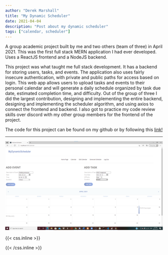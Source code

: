 ```yaml
---
author: "Derek Marshall"
title: "My Dynamic Scheduler"
date: 2021-04-04
description: "Post about my dynamic scheduler"
tags: ["calendar, scheduler"]
---
```


A group academic project built by me and two others (team of three) in April 2021. This was the first full stack MERN application I had ever developed. Uses a ReactJS frontend and a NodeJS backend.

<!--more-->

This project was what taught me full stack development. It has a backend for storing users, tasks, and events. The application also uses fairly insecure authentication, with private and public paths for access based on login. This web app allows users to upload tasks and events to their personal calendar and will generate a daily schedule organized by task due date, estimated completion time, and difficulty. Out of the group of three I did the largest contribution, designing and implementing the entire backend, designing and implementing the scheduler algorithm, and using axios to connect the frontend and backend. I also got to practice my code review skills over discord with my other group members for the frontend of the project.

The code for this project can be found on my github or by following this [link!](https://github.com/DerekMarshall855/MyDynamicScheduler)

---

!['mydynamicscheduler calendar page'](/images/calendar.png)


{{< css.inline >}}

<style>
.emojify {
	font-family: Apple Color Emoji, Segoe UI Emoji, NotoColorEmoji, Segoe UI Symbol, Android Emoji, EmojiSymbols;
	font-size: 2rem;
	vertical-align: middle;
}
@media screen and (max-width:650px) {
  .nowrap {
    display: block;
    margin: 25px 0;
  }
}
</style>

{{< /css.inline >}}
